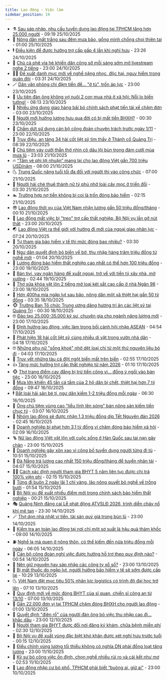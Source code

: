```yaml
---
title: Lao động - Việc làm
sidebar_position: 19
---
```


<!-- dantri-lao-dong-viec-lam:START -->
- ⚗️ [Sau sáp nhập, nhu cầu tuyển dụng lao động tại TPHCM tăng hơn 25.000 người](https://dantri.com.vn/lao-dong-viec-lam/sau-sap-nhap-nhu-cau-tuyen-dung-lao-dong-tai-tphcm-tang-hon-25000-nguoi-20251025161148723.htm) - 09:19 25/10/2025
- 🙉 [Nông dân mất trắng sau đêm mưa bão, gồng mình chống chọi thiên tai](https://dantri.com.vn/lao-dong-viec-lam/nong-dan-mat-trang-sau-dem-mua-bao-gong-minh-chong-choi-thien-tai-20251024113637030.htm) - 01:00 25/10/2025
- 🕴 [Điều kiện để được hưởng trợ cấp gấp 4 lần khi nghỉ hưu](https://dantri.com.vn/lao-dong-viec-lam/dieu-kien-de-duoc-huong-tro-cap-gap-4-lan-khi-nghi-huu-20251024072215312.htm) - 23:26 24/10/2025
- 🧐 [Chủ cà phê vỉa hè khiến dân công sở mỗi sáng sớm mở livestream nghe 2 tiếng](https://dantri.com.vn/lao-dong-viec-lam/chu-ca-phe-via-he-khien-dan-cong-so-moi-sang-som-mo-livestream-nghe-2-tieng-20251024102707041.htm) - 23:00 24/10/2025
- 🧑‍💻 [Đề xuất danh mục mới về nghề nặng nhọc, độc hại, nguy hiểm trong quân đội](https://dantri.com.vn/lao-dong-viec-lam/de-xuat-danh-muc-moi-ve-nghe-nang-nhoc-doc-hai-nguy-hiem-trong-quan-doi-20251023165634834.htm) - 03:31 24/10/2025
- 🪄 [Dân văn phòng chi đậm tiền để… &quot;ở tù&quot;, trốn áp lực](https://dantri.com.vn/lao-dong-viec-lam/dan-van-phong-chi-dam-tien-de-o-tu-tron-ap-luc-20251023181809299.htm) - 23:00 23/10/2025
- 🦣 [Ưu tiên đàn ông không vợ nuôi 2 con mua nhà ở xã hội: Nỗi lo biến tướng!](https://dantri.com.vn/lao-dong-viec-lam/uu-tien-dan-ong-khong-vo-nuoi-2-con-mua-nha-o-xa-hoi-noi-lo-bien-tuong-20251023143854669.htm) - 08:13 23/10/2025
- 🎡 [Nhiều ứng dụng giao hàng bãi bỏ chính sách phạt tiền tài xế chậm đơn](https://dantri.com.vn/lao-dong-viec-lam/nhieu-ung-dung-giao-hang-bai-bo-chinh-sach-phat-tien-tai-xe-cham-don-20251022165930468.htm) - 03:00 23/10/2025
- 🦍 [Người mới hưởng lương hưu qua đời có bị mất tiền BHXH?](https://dantri.com.vn/lao-dong-viec-lam/nguoi-moi-huong-luong-huu-qua-doi-co-bi-mat-tien-bhxh-20251022170609565.htm) - 00:30 23/10/2025
- 🫶 [Chấm dứt sử dụng cán bộ công đoàn chuyên trách trước ngày 1/11](https://dantri.com.vn/lao-dong-viec-lam/cham-dut-su-dung-can-bo-cong-doan-chuyen-trach-truoc-ngay-111-20251022190830030.htm) - 23:00 22/10/2025
- 🥸 [Truy điệu, an táng 34 hài cốt liệt sỹ tìm thấy ở Thành cổ Quảng Trị](https://dantri.com.vn/lao-dong-viec-lam/truy-dieu-an-tang-34-hai-cot-liet-sy-tim-thay-o-thanh-co-quang-tri-20251022131757274.htm) - 08:39 22/10/2025
- 🎡 [Chủ tiệm váy cưới thẫn thờ nhìn cô dâu lội bùn trong đám cưới mùa mưa lũ](https://dantri.com.vn/lao-dong-viec-lam/chu-tiem-vay-cuoi-than-tho-nhin-co-dau-loi-bun-trong-dam-cuoi-mua-mua-lu-20251021171707218.htm) - 23:03 21/10/2025
- 🔥 [“Tấm vé phi lợi nhuận” mang lại cho lao động Việt gần 700 triệu USD/năm](https://dantri.com.vn/lao-dong-viec-lam/tam-ve-phi-loi-nhuan-mang-lai-cho-lao-dong-viet-gan-700-trieu-usdnam-20251021070533690.htm) - 08:00 21/10/2025
- 🌜 [Trung Quốc nâng tuổi tối đa đối với người thi vào công chức](https://dantri.com.vn/lao-dong-viec-lam/trung-quoc-nang-tuoi-toi-da-doi-voi-nguoi-thi-vao-cong-chuc-20251020113714652.htm) - 07:00 21/10/2025
- 🤭 [Người hái chè thuê thành nữ tỷ phú nhờ loài cây mọc ở triền đồi](https://dantri.com.vn/lao-dong-viec-lam/nguoi-hai-che-thue-thanh-nu-ty-phu-nho-loai-cay-moc-o-trien-doi-20251020172411700.htm) - 03:30 21/10/2025
- 🏊 [Trường hợp nợ tiền không bị coi là trốn đóng bảo hiểm](https://dantri.com.vn/lao-dong-viec-lam/truong-hop-no-tien-khong-bi-coi-la-tron-dong-bao-hiem-20251020105309399.htm) - 02:15 21/10/2025
- 😎 [Lao động thời vụ của Việt Nam nhận lương gần 50 triệu đồng/tháng](https://dantri.com.vn/lao-dong-viec-lam/lao-dong-thoi-vu-cua-viet-nam-nhan-luong-gan-50-trieu-dongthang-20251020161204015.htm) - 00:10 21/10/2025
- 🤖 [Lao động mất việc bị &quot;treo&quot; trợ cấp thất nghiệp, Bộ Nội vụ lần gỡ nút thắt](https://dantri.com.vn/lao-dong-viec-lam/lao-dong-mat-viec-bi-treo-tro-cap-that-nghiep-bo-noi-vu-lan-go-nut-that-20251020141923289.htm) - 23:00 20/10/2025
- 🌏 [Lao động Việt ra thế giới với hướng đi mới của ngoại giao nhân lực](https://dantri.com.vn/lao-dong-viec-lam/lao-dong-viet-ra-the-gioi-voi-huong-di-moi-cua-ngoai-giao-nhan-luc-20251020135108200.htm) - 07:24 20/10/2025
- 🦏 [Tự tham gia bảo hiểm y tế thì mức đóng bao nhiêu?](https://dantri.com.vn/lao-dong-viec-lam/tu-tham-gia-bao-hiem-y-te-thi-muc-dong-bao-nhieu-20251019095905507.htm) - 03:30 20/10/2025
- 🤔 [Ngư dân quyết định bỏ biển về bờ, thu nhập hàng trăm triệu đồng từ nghề mới](https://dantri.com.vn/lao-dong-viec-lam/ngu-dan-quyet-dinh-bo-bien-ve-bo-thu-nhap-hang-tram-trieu-dong-tu-nghe-moi-20251019194852573.htm) - 01:04 20/10/2025
- 🌮 [Lương đóng bảo hiểm thất nghiệp cao nhất có thể hơn 100 triệu đồng](https://dantri.com.vn/lao-dong-viec-lam/luong-dong-bao-hiem-that-nghiep-cao-nhat-co-the-hon-100-trieu-dong-20251019155853702.htm) - 23:00 19/10/2025
- 💪 [Bán tivi, vay ngân hàng để xuất ngoại, trở về với tiền tỷ xây nhà, mở xưởng](https://dantri.com.vn/lao-dong-viec-lam/ban-tivi-vay-ngan-hang-de-xuat-ngoai-tro-ve-voi-tien-ty-xay-nha-mo-xuong-20251018082352733.htm) - 02:44 19/10/2025
- 💪 [Thợ sửa khóa vật lộn 2 tiếng mở loại két sắt cao cấp ở nhà Ngân 98](https://dantri.com.vn/lao-dong-viec-lam/tho-sua-khoa-vat-lon-2-tieng-mo-loai-ket-sat-cao-cap-o-nha-ngan-98-20251018171408814.htm) - 23:00 18/10/2025
- 🦒 [Hơn 400ha mía ngập lụt sau bão, nông dân một xã thiệt hại gần 50 tỷ đồng](https://dantri.com.vn/lao-dong-viec-lam/hon-400ha-mia-ngap-lut-sau-bao-nong-dan-mot-xa-thiet-hai-gan-50-ty-dong-20251018085836333.htm) - 03:35 18/10/2025
- 🐵 [Trưởng Ban Tổ chức Trung ương dâng hương tri ân các liệt sỹ tại Quảng Trị](https://dantri.com.vn/lao-dong-viec-lam/truong-ban-to-chuc-trung-uong-dang-huong-tri-an-cac-liet-sy-tai-quang-tri-20251017205854074.htm) - 00:30 18/10/2025
- 🤓 [Đào tạo 25.000-35.000 kỹ sư, chuyên gia cho ngành năng lượng mới](https://dantri.com.vn/lao-dong-viec-lam/dao-tao-25000-35000-ky-su-chuyen-gia-cho-nganh-nang-luong-moi-20251017155145143.htm) - 23:00 17/10/2025
- 🧐 [Định hướng lao động, việc làm trong bối cảnh hội nhập ASEAN](https://dantri.com.vn/lao-dong-viec-lam/dinh-huong-lao-dong-viec-lam-trong-boi-canh-hoi-nhap-asean-20251017100124929.htm) - 04:54 17/10/2025
- 💪 [Phát hiện 18 hài cốt liệt sỹ cùng nhiều di vật trong vườn nhà dân](https://dantri.com.vn/lao-dong-viec-lam/phat-hien-18-hai-cot-liet-sy-cung-nhieu-di-vat-trong-vuon-nha-dan-20251017104749540.htm) - 04:18 17/10/2025
- 🤓 [Những phụ nữ &quot;sống khoẻ&quot; nhờ dệt loại chỉ từ một thứ nguyên liệu bỏ đi](https://dantri.com.vn/lao-dong-viec-lam/nhung-phu-nu-song-khoe-nho-det-loai-chi-tu-mot-thu-nguyen-lieu-bo-di-20251016153059837.htm) - 04:03 17/10/2025
- 💯 [Truy vết những tàu cá đột ngột biến mất trên biển](https://dantri.com.vn/lao-dong-viec-lam/truy-vet-nhung-tau-ca-dot-ngot-bien-mat-tren-bien-20251016151454529.htm) - 02:55 17/10/2025
- 👍 [Tăng mức hưởng trợ cấp thất nghiệp từ năm 2026](https://dantri.com.vn/lao-dong-viec-lam/tang-muc-huong-tro-cap-that-nghiep-tu-nam-2026-20251016190704027.htm) - 01:10 17/10/2025
- 🐵 [Thợ trang điểm cay đắng bị trừ tiền công vì... đồng ý ngồi vào bàn tiệc](https://dantri.com.vn/lao-dong-viec-lam/tho-trang-diem-cay-dang-bi-tru-tien-cong-vi-dong-y-ngoi-vao-ban-tiec-20251016115904890.htm) - 23:00 16/10/2025
- 💂 [Mưa lớn khiến 45 tấn cá tầm của 2 hộ dân bị chết, thiệt hại hơn 7 tỷ đồng](https://dantri.com.vn/lao-dong-viec-lam/mua-lon-khien-45-tan-ca-tam-cua-2-ho-dan-bi-chet-thiet-hai-hon-7-ty-dong-20251016161345964.htm) - 09:47 16/10/2025
- 🕴 [Bắt loài hải sản bé tí, ngư dân kiếm 1-2 triệu đồng mỗi ngày](https://dantri.com.vn/lao-dong-viec-lam/bat-loai-hai-san-be-ti-ngu-dan-kiem-1-2-trieu-dong-moi-ngay-20251015113857722.htm) - 06:30 16/10/2025
- 👀 [Ông chủ tiệm vùng cao &quot;liều lĩnh lên sóng&quot; bán nông sản kiếm tiền chục tỷ](https://dantri.com.vn/lao-dong-viec-lam/ong-chu-tiem-vung-cao-lieu-linh-len-song-ban-nong-san-kiem-tien-chuc-ty-20251015221021529.htm) - 03:07 16/10/2025
- 🦄 [Nhóm lao động sẽ được nhận 1,3 triệu đồng dịp Tết Nguyên đán 2026](https://dantri.com.vn/lao-dong-viec-lam/nhom-lao-dong-se-duoc-nhan-13-trieu-dong-dip-tet-nguyen-dan-2026-20251016092424494.htm) - 02:45 16/10/2025
- 🔭 [Doanh nghiệp bị phạt hơn 3,1 tỷ đồng vì chậm đóng bảo hiểm xã hội](https://dantri.com.vn/lao-dong-viec-lam/doanh-nghiep-bi-phat-hon-31-ty-dong-vi-cham-dong-bao-hiem-xa-hoi-20251013152503031.htm) - 02:09 16/10/2025
- 🪜 [Nữ lao động Việt vật lộn với cuộc sống ở Hàn Quốc sau tai nạn gãy chân](https://dantri.com.vn/lao-dong-viec-lam/nu-lao-dong-viet-vat-lon-voi-cuoc-song-o-han-quoc-sau-tai-nan-gay-chan-20251015125043578.htm) - 23:00 15/10/2025
- 🌊 [Doanh nghiệp gây xôn xao vì công bố tuyển dụng người từng đi tù](https://dantri.com.vn/lao-dong-viec-lam/doanh-nghiep-gay-xon-xao-vi-cong-bo-tuyen-dung-nguoi-tung-di-tu-20251015170218531.htm) - 10:51 15/10/2025
- 💯 [Đà Nẵng trả lương cao nhất 150 triệu đồng/tháng để tuyển nhân tài](https://dantri.com.vn/lao-dong-viec-lam/da-nang-tra-luong-cao-nhat-150-trieu-dongthang-de-tuyen-nhan-tai-20251015105511271.htm) - 04:07 15/10/2025
- 👨‍🏫 [Cách xác định người tham gia BHYT 5 năm liên tục được chi trả 100% viện phí](https://dantri.com.vn/lao-dong-viec-lam/cach-xac-dinh-nguoi-tham-gia-bhyt-5-nam-lien-tuc-duoc-chi-tra-100-vien-phi-20251013150703528.htm) - 02:15 15/10/2025
- 🙉 [Từng đi buôn 2 ngày lãi 1 chỉ vàng, lão nông quyết bỏ nghề về trồng bưởi](https://dantri.com.vn/lao-dong-viec-lam/tung-di-buon-2-ngay-lai-1-chi-vang-lao-nong-quyet-bo-nghe-ve-trong-buoi-20251015073314543.htm) - 01:54 15/10/2025
- 🦄 [Bộ Nội vụ đề xuất nhiều điểm mới trong chính sách bảo hiểm thất nghiệp](https://dantri.com.vn/lao-dong-viec-lam/bo-noi-vu-de-xuat-nhieu-diem-moi-trong-chinh-sach-bao-hiem-that-nghiep-20251014192133846.htm) - 00:21 15/10/2025
- 🎭 [Quảng Ninh đăng cai Lễ phát động ATVSLĐ 2026, trình diễn cháy nổ khí mê tan](https://dantri.com.vn/lao-dong-viec-lam/quang-ninh-dang-cai-le-phat-dong-atvsld-2026-trinh-dien-chay-no-khi-me-tan-20251014211827884.htm) - 23:30 14/10/2025
- 🪄 [Thợ dọn nhà nhặt ví tiền, tài sản quý giá trong bùn lũ](https://dantri.com.vn/lao-dong-viec-lam/tho-don-nha-nhat-vi-tien-tai-san-quy-gia-trong-bun-lu-20251014150334801.htm) - 23:00 14/10/2025
- 🌁 [Kiểm tra an toàn lao động tại nơi chỉ một sơ suất là hậu quả thảm khốc](https://dantri.com.vn/lao-dong-viec-lam/kiem-tra-an-toan-lao-dong-tai-noi-chi-mot-so-suat-la-hau-qua-tham-khoc-20251014153637595.htm) - 09:00 14/10/2025
- ⛽️ [Nghề lạ mà quen ở nông thôn, có thể kiếm đến nửa triệu đồng mỗi ngày](https://dantri.com.vn/lao-dong-viec-lam/nghe-la-ma-quen-o-nong-thon-co-the-kiem-den-nua-trieu-dong-moi-ngay-20251014115208668.htm) - 06:05 14/10/2025
- 🤩 [Cán bộ công đoàn nghỉ việc được hưởng hỗ trợ theo quy định nào?](https://dantri.com.vn/lao-dong-viec-lam/can-bo-cong-doan-nghi-viec-duoc-huong-ho-tro-theo-quy-dinh-nao-20251013120435942.htm) - 00:54 14/10/2025
- 🌝 [Nên giữ nguyên hay sáp nhập các công ty xổ số?](https://dantri.com.vn/lao-dong-viec-lam/nen-giu-nguyen-hay-sap-nhap-cac-cong-ty-xo-so-20251013170812882.htm) - 23:00 13/10/2025
- 🤗 [Bị mất thuốc do ngập lụt, người hưởng bảo hiểm y tế sẽ sớm được cấp lại](https://dantri.com.vn/lao-dong-viec-lam/bi-mat-thuoc-do-ngap-lut-nguoi-huong-bao-hiem-y-te-se-som-duoc-cap-lai-20251013161544707.htm) - 10:29 13/10/2025
- 🌜 [Việt Nam đặt mục tiêu 50% nhân lực logistics có trình độ đại học trở lên](https://dantri.com.vn/lao-dong-viec-lam/viet-nam-dat-muc-tieu-50-nhan-luc-logistics-co-trinh-do-dai-hoc-tro-len-20251013113251244.htm) - 07:10 13/10/2025
- 👀 [Quy định mới về mức đóng BHYT của sĩ quan, chiến sĩ công an từ 13/10](https://dantri.com.vn/lao-dong-viec-lam/quy-dinh-moi-ve-muc-dong-bhyt-cua-si-quan-chien-si-cong-an-tu-1310-20251013014046928.htm) - 07:00 13/10/2025
- 🫣 [Gần 22.000 đơn vị tại TPHCM chậm đóng BHXH cho người lao động](https://dantri.com.vn/lao-dong-viec-lam/gan-22000-don-vi-tai-tphcm-cham-dong-bhxh-cho-nguoi-lao-dong-20251012211106914.htm) - 01:00 13/10/2025
- 🧠 [Quyết định &quot;điên rồ&quot; của người đàn ông bỏ việc thu nhập cao đi... khắc dấu](https://dantri.com.vn/lao-dong-viec-lam/quyet-dinh-dien-ro-cua-nguoi-dan-ong-bo-viec-thu-nhap-cao-di-khac-dau-20251008144614440.htm) - 23:00 12/10/2025
- 🎊 [Người tham gia BHYT được đổi nơi đăng ký khám, chữa bệnh miễn phí](https://dantri.com.vn/lao-dong-viec-lam/nguoi-tham-gia-bhyt-duoc-doi-noi-dang-ky-kham-chua-benh-mien-phi-20251011192718806.htm) - 02:30 12/10/2025
- 🧰 [Bộ Nội vụ đề xuất vùng đặc biệt khó khăn được xét nghỉ hưu trước tuổi](https://dantri.com.vn/lao-dong-viec-lam/bo-noi-vu-de-xuat-vung-dac-biet-kho-khan-duoc-xet-nghi-huu-truoc-tuoi-20251011151614613.htm) - 00:15 12/10/2025
- 🐘 [Điều chỉnh vùng lương tối thiểu không có nghĩa DN phải đồng loạt tăng lương](https://dantri.com.vn/lao-dong-viec-lam/dieu-chinh-vung-luong-toi-thieu-khong-co-nghia-dn-phai-dong-loat-tang-luong-20251011175536692.htm) - 23:00 11/10/2025
- 🥳 [Kỹ sư bỏ công việc ổn định, chọn nghề nhiều rủi ro và cái kết như mơ](https://dantri.com.vn/lao-dong-viec-lam/ky-su-bo-cong-viec-on-dinh-chon-nghe-nhieu-rui-ro-va-cai-ket-nhu-mo-20251011073410560.htm) - 02:53 11/10/2025
- 🐎 [Lao động nhập cư bỏ phố, TPHCM phải biết “buông ai, giữ ai”](https://dantri.com.vn/lao-dong-viec-lam/lao-dong-nhap-cu-bo-pho-tphcm-phai-biet-buong-ai-giu-ai-20251010171205414.htm) - 23:00 10/10/2025<!-- dantri-lao-dong-viec-lam:END -->
